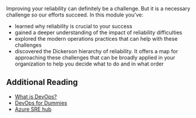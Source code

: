 Improving your reliability can definitely be a challenge. But it is a
necessary challenge so our efforts succeed. In this module you've:

- learned why reliability is crucial to your success
- gained a deeper understanding of the impact of reliability difficulties
- explored the modern operations practices that can help with these challenges
- discovered the Dickerson hierarchy of reliability. It offers a map for approaching these challenges that can be broadly applied in your organization to help you decide what to do and in what order

## Additional Reading

-   [What is DevOps?](https://docs.microsoft.com/azure/devops/learn/what-is-devops)
-   [DevOps for Dummies](https://www.dummies.com/business/operations-management/devops-for-dummies-cheat-sheet/)
-   [Azure SRE hub](https://docs.microsoft.com/azure/site-reliability-engineering/)

